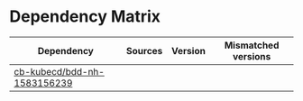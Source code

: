 # Dependency Matrix

Dependency | Sources | Version | Mismatched versions
---------- | ------- | ------- | -------------------
[cb-kubecd/bdd-nh-1583156239](https://github.com/cb-kubecd/bdd-nh-1583156239.git) |  | []() | 
